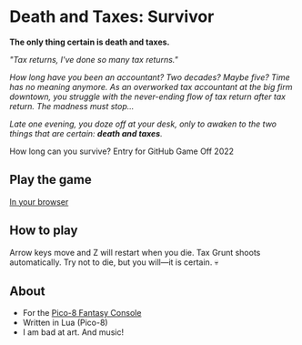 # Death and Taxes: Survivor

**The only thing certain is death and taxes.**

_"Tax returns, I've done so many tax returns."_

_How long have you been an accountant? Two decades? Maybe five? Time has no meaning anymore. As an overworked tax accountant at the big firm downtown, you struggle with the never-ending flow of tax return after tax return. The madness must stop..._

_Late one evening, you doze off at your desk, only to awaken to the two things that are certain: **death and taxes**._

How long can you survive? Entry for GitHub Game Off 2022

## Play the game

[In your browser](https://famularo.org/death-and-taxes/death-and-taxes.html)

## How to play

Arrow keys move and Z will restart when you die. Tax Grunt shoots automatically. Try not to die, but you will—it is certain. 💀

## About

* For the [Pico-8 Fantasy Console](https://www.lexaloffle.com/pico-8.php)
* Written in Lua (Pico-8)
* I am bad at art. And music!